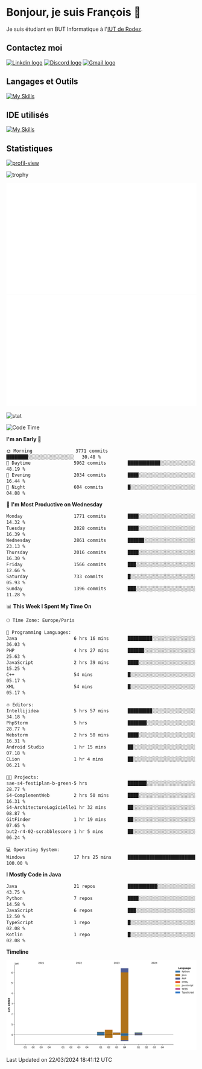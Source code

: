 # Bonjour, je suis François 👋

Je suis étudiant en BUT Informatique à l'[IUT de Rodez](https://iut-rodez.fr).

## Contactez moi

<p>
<a href="https://www.linkedin.com/in/fran%C3%A7ois-de-saint-palais-00985327a/" target="blank"><img src="https://img.shields.io/badge/LinkedIn-0077B5?style=for-the-badge&logo=linkedin&logoColor=white" alt="Linkdin logo"/></a>
<a href="https://discord.gg/francis389" target="blank"><img src="https://img.shields.io/badge/Discord-7289DA?style=for-the-badge&logo=discord&logoColor=white" alt="Discord logo" /></a>
<a href="mailto:francois-sp@gmx.fr" target="blank"><img src="https://img.shields.io/badge/Gmail-D14836?style=for-the-badge&logo=gmail&logoColor=white" alt="Gmail logo"/></a> 
</p>

## Langages et Outils

[![My Skills](https://skillicons.dev/icons?i=java,py,kotlin,git,html,css,sass,vue,angular,react,bootstrap,js,ts,php,mysql,sqlite,grafana,linux,windows,figma,postman)](https://skillicons.dev)

## IDE utilisés

[![My Skills](https://skillicons.dev/icons?i=idea,phpstorm,pycharm,androidstudio,vscode,webstorm,eclipse)](https://skillicons.dev)

## Statistiques

[![profil-view](https://komarev.com/ghpvc/?username=francois389&label=Profile%20views&color=0e75b6&style=flat)](https://github.com/ryo-ma/github-profile-trophy)

![trophy](https://github-profile-trophy.vercel.app/?username=Francois389&theme=onedark&column=-1)

![top-lang](https://raw.githubusercontent.com/Francois389/github-stat/master/generated/languages.svg#gh-dark-mode-only)
![](https://raw.githubusercontent.com/Francois389/github-stat/master/generated/overview.svg#gh-dark-mode-only)

![stat](https://github-readme-stats.vercel.app/api?username=francois389&show_icons=true&locale=fr&theme=onedark)

<!--START_SECTION:waka-->
![Code Time](http://img.shields.io/badge/Code%20Time-53%20hrs%2056%20mins-blue)

**I'm an Early 🐤** 

```text
🌞 Morning                3771 commits        ████████░░░░░░░░░░░░░░░░░   30.48 % 
🌆 Daytime                5962 commits        ████████████░░░░░░░░░░░░░   48.19 % 
🌃 Evening                2034 commits        ████░░░░░░░░░░░░░░░░░░░░░   16.44 % 
🌙 Night                  604 commits         █░░░░░░░░░░░░░░░░░░░░░░░░   04.88 % 
```
📅 **I'm Most Productive on Wednesday** 

```text
Monday                   1771 commits        ████░░░░░░░░░░░░░░░░░░░░░   14.32 % 
Tuesday                  2028 commits        ████░░░░░░░░░░░░░░░░░░░░░   16.39 % 
Wednesday                2861 commits        ██████░░░░░░░░░░░░░░░░░░░   23.13 % 
Thursday                 2016 commits        ████░░░░░░░░░░░░░░░░░░░░░   16.30 % 
Friday                   1566 commits        ███░░░░░░░░░░░░░░░░░░░░░░   12.66 % 
Saturday                 733 commits         █░░░░░░░░░░░░░░░░░░░░░░░░   05.93 % 
Sunday                   1396 commits        ███░░░░░░░░░░░░░░░░░░░░░░   11.28 % 
```


📊 **This Week I Spent My Time On** 

```text
🕑︎ Time Zone: Europe/Paris

💬 Programming Languages: 
Java                     6 hrs 16 mins       █████████░░░░░░░░░░░░░░░░   36.03 % 
PHP                      4 hrs 27 mins       ██████░░░░░░░░░░░░░░░░░░░   25.63 % 
JavaScript               2 hrs 39 mins       ████░░░░░░░░░░░░░░░░░░░░░   15.25 % 
C++                      54 mins             █░░░░░░░░░░░░░░░░░░░░░░░░   05.17 % 
XML                      54 mins             █░░░░░░░░░░░░░░░░░░░░░░░░   05.17 % 

🔥 Editors: 
Intellijidea             5 hrs 57 mins       █████████░░░░░░░░░░░░░░░░   34.18 % 
PhpStorm                 5 hrs               ███████░░░░░░░░░░░░░░░░░░   28.77 % 
Webstorm                 2 hrs 50 mins       ████░░░░░░░░░░░░░░░░░░░░░   16.31 % 
Android Studio           1 hr 15 mins        ██░░░░░░░░░░░░░░░░░░░░░░░   07.18 % 
CLion                    1 hr 4 mins         ██░░░░░░░░░░░░░░░░░░░░░░░   06.21 % 

🐱‍💻 Projects: 
sae-s4-festiplan-b-green-5 hrs               ███████░░░░░░░░░░░░░░░░░░   28.77 % 
S4-ComplementWeb         2 hrs 50 mins       ████░░░░░░░░░░░░░░░░░░░░░   16.31 % 
S4-ArchitectureLogicielle1 hr 32 mins        ██░░░░░░░░░░░░░░░░░░░░░░░   08.87 % 
GitFinder                1 hr 19 mins        ██░░░░░░░░░░░░░░░░░░░░░░░   07.65 % 
but2-r4-02-scrabblescore 1 hr 5 mins         ██░░░░░░░░░░░░░░░░░░░░░░░   06.24 % 

💻 Operating System: 
Windows                  17 hrs 25 mins      █████████████████████████   100.00 % 
```

**I Mostly Code in Java** 

```text
Java                     21 repos            ███████████░░░░░░░░░░░░░░   43.75 % 
Python                   7 repos             ████░░░░░░░░░░░░░░░░░░░░░   14.58 % 
JavaScript               6 repos             ███░░░░░░░░░░░░░░░░░░░░░░   12.50 % 
TypeScript               1 repo              █░░░░░░░░░░░░░░░░░░░░░░░░   02.08 % 
Kotlin                   1 repo              █░░░░░░░░░░░░░░░░░░░░░░░░   02.08 % 
```



**Timeline**

![Lines of Code chart](https://raw.githubusercontent.com/Francois389/Francois389/main/assets/bar_graph.png)


 Last Updated on 22/03/2024 18:41:12 UTC
<!--END_SECTION:waka-->
